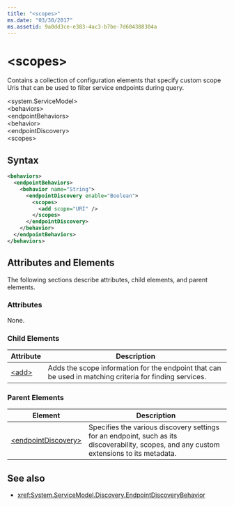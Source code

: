 ```yaml
---
title: "<scopes>"
ms.date: "03/30/2017"
ms.assetid: 9a0dd3ce-e383-4ac3-b7be-7d604388304a
---
```

# \<scopes>
Contains a collection of configuration elements that specify custom scope Uris that can be used to filter service endpoints during query.  
  
\<system.ServiceModel>  
\<behaviors>  
\<endpointBehaviors>  
\<behavior>  
\<endpointDiscovery>  
\<scopes>  
  
## Syntax  
  
```xml  
<behaviors>
  <endpointBehaviors>
    <behavior name="String">
      <endpointDiscovery enable="Boolean">
        <scopes>
          <add scope="URI" />
        </scopes>
      </endpointDiscovery>
    </behavior>
  </endpointBehaviors>
</behaviors>
```  
  
## Attributes and Elements  
 The following sections describe attributes, child elements, and parent elements.  
  
### Attributes  
 None.  
  
### Child Elements  
  
|Attribute|Description|  
|---------------|-----------------|  
|[\<add>](../../../../../docs/framework/configure-apps/file-schema/wcf/add-of-scopes.md)|Adds the scope information for the endpoint that can be used in matching criteria for finding services.|  
  
### Parent Elements  
  
|Element|Description|  
|-------------|-----------------|  
|[\<endpointDiscovery>](../../../../../docs/framework/configure-apps/file-schema/wcf/endpointdiscovery.md)|Specifies the various discovery settings for an endpoint, such as its discoverability, scopes, and any custom extensions to its metadata.|  
  
## See also

- <xref:System.ServiceModel.Discovery.EndpointDiscoveryBehavior>
